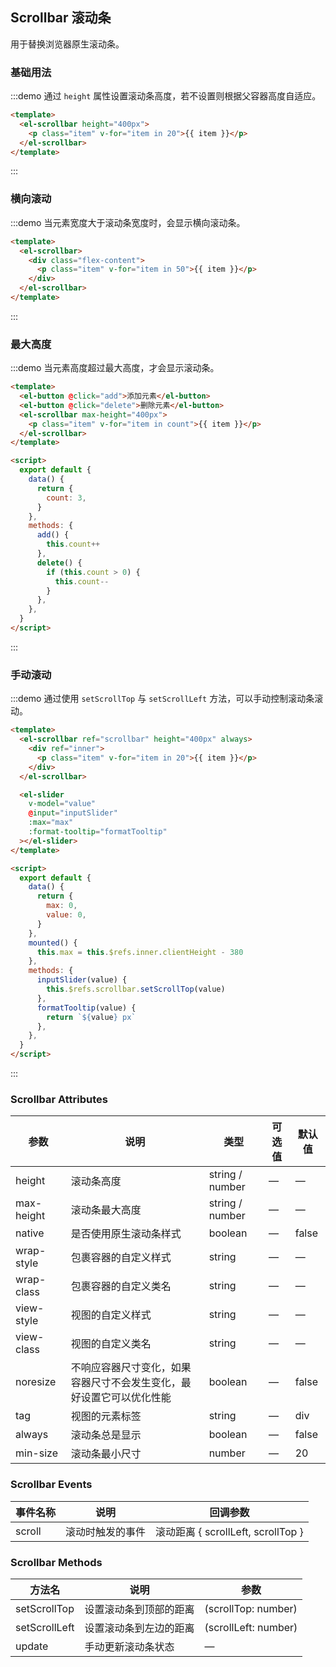 ## Scrollbar 滚动条

用于替换浏览器原生滚动条。

### 基础用法

:::demo 通过 `height` 属性设置滚动条高度，若不设置则根据父容器高度自适应。

```html
<template>
  <el-scrollbar height="400px">
    <p class="item" v-for="item in 20">{{ item }}</p>
  </el-scrollbar>
</template>
```

:::

### 横向滚动

:::demo 当元素宽度大于滚动条宽度时，会显示横向滚动条。

```html
<template>
  <el-scrollbar>
    <div class="flex-content">
      <p class="item" v-for="item in 50">{{ item }}</p>
    </div>
  </el-scrollbar>
</template>
```

:::

### 最大高度

:::demo 当元素高度超过最大高度，才会显示滚动条。

```html
<template>
  <el-button @click="add">添加元素</el-button>
  <el-button @click="delete">删除元素</el-button>
  <el-scrollbar max-height="400px">
    <p class="item" v-for="item in count">{{ item }}</p>
  </el-scrollbar>
</template>

<script>
  export default {
    data() {
      return {
        count: 3,
      }
    },
    methods: {
      add() {
        this.count++
      },
      delete() {
        if (this.count > 0) {
          this.count--
        }
      },
    },
  }
</script>
```

:::

### 手动滚动

:::demo 通过使用 `setScrollTop` 与 `setScrollLeft` 方法，可以手动控制滚动条滚动。

```html
<template>
  <el-scrollbar ref="scrollbar" height="400px" always>
    <div ref="inner">
      <p class="item" v-for="item in 20">{{ item }}</p>
    </div>
  </el-scrollbar>

  <el-slider
    v-model="value"
    @input="inputSlider"
    :max="max"
    :format-tooltip="formatTooltip"
  ></el-slider>
</template>

<script>
  export default {
    data() {
      return {
        max: 0,
        value: 0,
      }
    },
    mounted() {
      this.max = this.$refs.inner.clientHeight - 380
    },
    methods: {
      inputSlider(value) {
        this.$refs.scrollbar.setScrollTop(value)
      },
      formatTooltip(value) {
        return `${value} px`
      },
    },
  }
</script>
```

:::

### Scrollbar Attributes

| 参数       | 说明                                                                 | 类型            | 可选值 | 默认值 |
| ---------- | -------------------------------------------------------------------- | --------------- | ------ | ------ |
| height     | 滚动条高度                                                           | string / number | —      | —      |
| max-height | 滚动条最大高度                                                       | string / number | —      | —      |
| native     | 是否使用原生滚动条样式                                               | boolean         | —      | false  |
| wrap-style | 包裹容器的自定义样式                                                 | string          | —      | —      |
| wrap-class | 包裹容器的自定义类名                                                 | string          | —      | —      |
| view-style | 视图的自定义样式                                                     | string          | —      | —      |
| view-class | 视图的自定义类名                                                     | string          | —      | —      |
| noresize   | 不响应容器尺寸变化，如果容器尺寸不会发生变化，最好设置它可以优化性能 | boolean         | —      | false  |
| tag        | 视图的元素标签                                                       | string          | —      | div    |
| always     | 滚动条总是显示                                                       | boolean         | —      | false  |
| min-size   | 滚动条最小尺寸                                                       | number          | —      | 20     |

### Scrollbar Events

| 事件名称 | 说明             | 回调参数                           |
| -------- | ---------------- | ---------------------------------- |
| scroll   | 滚动时触发的事件 | 滚动距离 { scrollLeft, scrollTop } |

### Scrollbar Methods

| 方法名        | 说明                   | 参数                 |
| ------------- | ---------------------- | -------------------- |
| setScrollTop  | 设置滚动条到顶部的距离 | (scrollTop: number)  |
| setScrollLeft | 设置滚动条到左边的距离 | (scrollLeft: number) |
| update        | 手动更新滚动条状态     | —                    |

